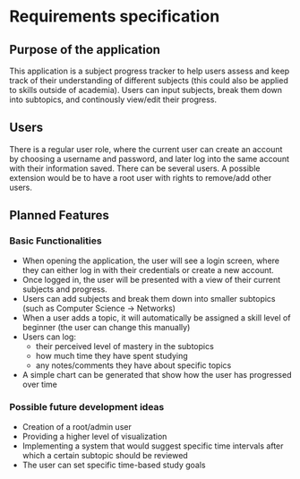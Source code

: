 # Requirements specification

## Purpose of the application
This application is a subject progress tracker to help users assess and keep track of their understanding of different subjects (this could also be applied to skills outside of academia). Users can input subjects, break them down into subtopics, and continously view/edit their progress.

## Users
There is a regular user role, where the current user can create an account by choosing a username and password, and later log into the same account with their information saved. There can be several users. A possible extension would be to have a root user with rights to remove/add other users.

## Planned Features
### Basic Functionalities
- When opening the application, the user will see a login screen, where they can either log in with their credentials or create a new account.
- Once logged in, the user will be presented with a view of their current subjects and progress.
- Users can add subjects and break them down into smaller subtopics (such as Computer Science -> Networks)
- When a user adds a topic, it will automatically be assigned a skill level of beginner (the user can change this manually)
- Users can log:
    - their perceived level of mastery in the subtopics
    - how much time they have spent studying
    - any notes/comments they have about specific topics
- A simple chart can be generated that show how the user has progressed over time


### Possible future development ideas
- Creation of a root/admin user
- Providing a higher level of visualization
- Implementing a system that would suggest specific time intervals after which a certain subtopic should be reviewed
- The user can set specific time-based study goals
